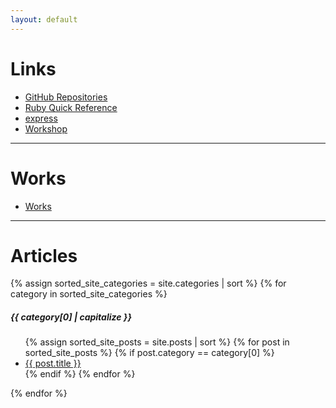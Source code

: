 ```yaml
---
layout: default
---
```


# Links

- [GitHub Repositories](https://github.com/YumaYX?tab=repositories)
- [Ruby Quick Reference](/RubyQuickReference/)
- [express](/express/)
- [Workshop](/Workshop/)


---

# Works

- [Works](/works)

---

# Articles

{% assign sorted_site_categories = site.categories | sort %}
{% for category in sorted_site_categories %}
<h5 id="{{ category[0] }}">{{ category[0] | capitalize }}</h5>
<ul>
{% assign sorted_site_posts = site.posts | sort %}
{% for post in sorted_site_posts %}
{% if post.category == category[0] %}
<li><a href="{{ site.baseurl }}{{ post.url }}">{{ post.title }}</a></li>
{% endif %}
{% endfor %}
</ul>
{% endfor %}
